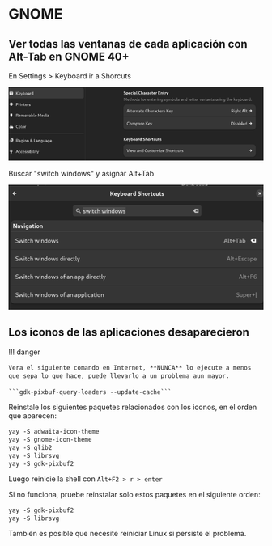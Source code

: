 # GNOME

## Ver todas las ventanas de cada aplicación con Alt-Tab en GNOME 40+

En Settings > Keyboard ir a Shorcuts

![](/assets/images/gnome-01.png)

Buscar "switch windows" y asignar Alt+Tab

![](/assets/images/gnome-02.png)

## Los iconos de las aplicaciones desaparecieron

!!! danger
    
    Vera el siguiente comando en Internet, **NUNCA** lo ejecute a menos que sepa lo que hace, puede llevarlo a un problema aun mayor.

    ```gdk-pixbuf-query-loaders --update-cache```

Reinstale los siguientes paquetes relacionados con los iconos, en el orden que aparecen:

```
yay -S adwaita-icon-theme
yay -S gnome-icon-theme
yay -S glib2
yay -S librsvg
yay -S gdk-pixbuf2
```

Luego reinicie la shell con ```Alt+F2 > r > enter```

Si no funciona, pruebe reinstalar solo estos paquetes en el siguiente orden:

```
yay -S gdk-pixbuf2
yay -S librsvg
```

También es posible que necesite reiniciar Linux si persiste el problema.